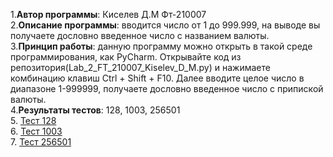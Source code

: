 1.**Автор программы**: Киселев Д.М Фт-210007		  
2.**Описание программы**: вводится число от 1 до 999.999, на выводе вы получаете дословно введенное число с названием валюты.  
3.**Принцип работы**: данную программу можно открыть в такой среде программирования, как PyCharm.  Открывайте код из репозитория(Lab_2_FT_210007_Kiselev_D_M.py) и нажимаете комбинацию клавиш Ctrl + Shift + F10. Далее вводите целое число в диапазоне 1-999999, получаете дословно введенное число с припиской валюты.  
4.**Результаты тестов**: 128, 1003, 256501  
5. [Тест 128](https://user-images.githubusercontent.com/112878064/190633214-1505ec14-1c2a-432a-b651-c96f1221c818.png)  
6. [Тест 1003](https://user-images.githubusercontent.com/112878064/190633271-c98dcbed-808d-4029-a618-be08edf113d3.png)  
7. [Тест 256501](https://user-images.githubusercontent.com/112878064/190633302-cfa9d028-2743-4fc9-9b88-05e02e28c043.png)  
